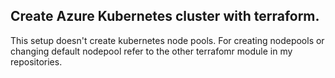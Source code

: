 ## Create Azure Kubernetes cluster with terraform.

This setup doesn't create kubernetes node pools. For creating nodepools or changing default nodepool refer to the other terrafomr module in my repositories. 